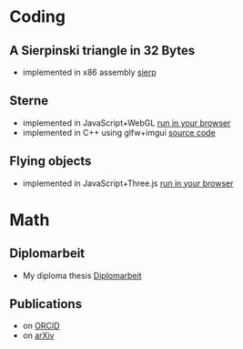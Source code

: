 # Coding
## A Sierpinski triangle in 32 Bytes
* implemented in x86 assembly [sierp](https://doctor-rd.github.io/sierp)

## Sterne
* implemented in JavaScript+WebGL [run in your browser](https://doctor-rd.github.io/sterne-webgl)
* implemented in C++ using glfw+imgui [source code](https://github.com/doctor-rd/sterne-imgui)

## Flying objects
* implemented in JavaScript+Three.js [run in your browser](https://doctor-rd.github.io/flying/)

# Math
## Diplomarbeit
* My diploma thesis [Diplomarbeit](http://alzagk.math.uni-bremen.de/Arbeiten/diplrdonau.pdf)

## Publications
* on [ORCID](https://orcid.org/0000-0001-5737-9929)
* on [arXiv](https://arxiv.org/a/0000-0001-5737-9929.html)
